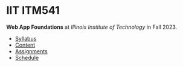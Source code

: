 # IIT ITM541

**Web App Foundations** at
*Illinois Institute of Technology* in
Fall 2023.

- [Syllabus](https://github.com/hendraanggrian/IIT-ITM541/blob/assets/syllabus.pdf)
- [Content](https://github.com/hendraanggrian/IIT-ITM541/tree/assets/)
- [Assignments](assignments/)
- [Schedule](.ical/)
